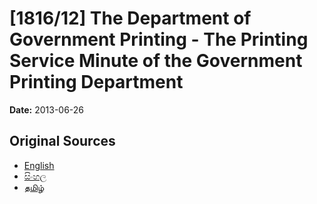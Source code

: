 # [1816/12] The Department of Government Printing - The Printing Service Minute of the Government Printing Department

**Date:** 2013-06-26

## Original Sources

- [English](https://documents.gov.lk/view/extra-gazettes/2013/6/1816-12_E.pdf)
- [සිංහල](https://documents.gov.lk/view/extra-gazettes/2013/6/1816-12_S.pdf)
- [தமிழ்](https://documents.gov.lk/view/extra-gazettes/2013/6/1816-12_T.pdf)
